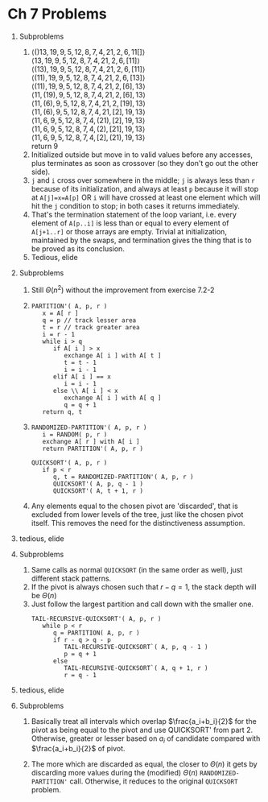 # Ch 7 Problems

1. Subproblems
   1. $\langle ()13, 19, 9, 5, 12, 8, 7, 4, 21, 2, 6, 11[] \rangle$\
      $\langle 13, 19, 9, 5, 12, 8, 7, 4, 21, 2, 6, [11] \rangle$\
      $\langle (13), 19, 9, 5, 12, 8, 7, 4, 21, 2, 6, [11] \rangle$\
      $\langle (11), 19, 9, 5, 12, 8, 7, 4, 21, 2, 6, [13] \rangle$\
      $\langle (11), 19, 9, 5, 12, 8, 7, 4, 21, 2, [6], 13 \rangle$\
      $\langle 11, (19), 9, 5, 12, 8, 7, 4, 21, 2, [6], 13 \rangle$\
      $\langle 11, (6), 9, 5, 12, 8, 7, 4, 21, 2, [19], 13 \rangle$\
      $\langle 11, (6), 9, 5, 12, 8, 7, 4, 21, [2], 19, 13 \rangle$\
      $\langle 11, 6, 9, 5, 12, 8, 7, 4, (21), [2], 19, 13 \rangle$\
      $\langle 11, 6, 9, 5, 12, 8, 7, 4, (2), [21], 19, 13 \rangle$\
      $\langle 11, 6, 9, 5, 12, 8, 7, 4, [2], (21), 19, 13 \rangle$\
      return 9
   2. Initialized outside but move in to valid values before any accesses, plus terminates as soon as crossover (so they don't go out the other side).
   3. `j` and `i` cross over somewhere in the middle; `j` is always less than `r` because of its initialization, and always at least `p` because it will stop at `A[j]=x=A[p]` OR `i` will have crossed at least one element which will hit the `j` condition to stop; in both cases it returns immediately.
   4. That's the termination statement of the loop variant, i.e. every element of `A[p..i]` is less than or equal to every element of `A[j+1..r]` or those arrays are empty. Trivial at initialization, maintained by the swaps, and termination gives the thing that is to be proved as its conclusion.
   5. Tedious, elide

2. Subproblems
   1. Still $\Theta(n^2)$ without the improvement from exercise 7.2-2
   2. ```
      PARTITION'( A, p, r )
         x = A[ r ]
         q = p // track lesser area
         t = r // track greater area
         i = r - 1
         while i > q
            if A[ i ] > x
               exchange A[ i ] with A[ t ]
               t = t - 1
               i = i - 1
            elif A[ i ] == x
               i = i - 1
            else \\ A[ i ] < x
               exchange A[ i ] with A[ q ]
               q = q + 1
         return q, t
      ```
   3. ```
      RANDOMIZED-PARTITION'( A, p, r )
         i = RANDOM( p, r )
         exchange A[ r ] with A[ i ]
         return PARTITION'( A, p, r )

      QUICKSORT'( A, p, r )
         if p < r
            q, t = RANDOMIZED-PARTITION'( A, p, r )
            QUICKSORT'( A, p, q - 1 )
            QUICKSORT'( A, t + 1, r )
      ```
   4. Any elements equal to the chosen pivot are 'discarded', that is excluded from lower levels of the tree, just like the chosen pivot itself. This removes the need for the distinctiveness assumption.

3. tedious, elide

4. Subproblems
   1. Same calls as normal `QUICKSORT` (in the same order as well), just different stack patterns.
   2. If the pivot is always chosen such that $r-q = 1$, the stack depth will be $\Theta(n)$
   3. Just follow the largest partition and call down with the smaller one.
      ```
      TAIL-RECURSIVE-QUICKSORT'( A, p, r )
         while p < r
            q = PARTITION( A, p, r )
            if r - q > q - p
               TAIL-RECURSIVE-QUICKSORT`( A, p, q - 1 )
               p = q + 1
            else
               TAIL-RECURSIVE-QUICKSORT`( A, q + 1, r )
               r = q - 1
      ```

5. tedious, elide

6. Subproblems
   1. Basically treat all intervals which overlap $\frac{a_i+b_i}{2}$ for the pivot as being equal to the pivot and use QUICKSORT' from part 2. Otherwise, greater or lesser based on $a_i$ of candidate compared with $\frac{a_i+b_i}{2}$ of pivot.

   2. The more which are discarded as equal, the closer to $\Theta(n)$ it gets by discarding more values during the (modified) $\Theta(n)$ `RANDOMIZED-PARTITION'` call. Otherwise, it reduces to the original `QUICKSORT` problem.